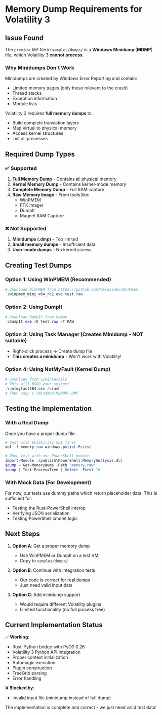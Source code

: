 # Memory Dump Requirements for Volatility 3

## Issue Found
The `preview.DMP` file in `samples/dumps/` is a **Windows Minidump (MDMP)** file, which Volatility 3 **cannot process**.

### Why Minidumps Don't Work
Minidumps are created by Windows Error Reporting and contain:
- Limited memory pages (only those relevant to the crash)
- Thread stacks
- Exception information
- Module lists

Volatility 3 requires **full memory dumps** to:
- Build complete translation layers
- Map virtual to physical memory
- Access kernel structures
- List all processes

## Required Dump Types

### ✅ Supported
1. **Full Memory Dump** - Contains all physical memory
2. **Kernel Memory Dump** - Contains kernel-mode memory
3. **Complete Memory Dump** - Full RAM capture
4. **Raw Memory Image** - From tools like:
   - WinPMEM
   - FTK Imager
   - DumpIt
   - Magnet RAM Capture

### ❌ Not Supported
1. **Minidumps (.dmp)** - Too limited
2. **Small memory dumps** - Insufficient data
3. **User-mode dumps** - No kernel access

## Creating Test Dumps

### Option 1: Using WinPMEM (Recommended)
```powershell
# Download WinPMEM from https://github.com/Velocidex/WinPmem
.\winpmem_mini_x64_rc2.exe test.raw
```

### Option 2: Using DumpIt
```powershell
# Download DumpIt from Comae
.\DumpIt.exe /O test.raw /T RAW
```

### Option 3: Using Task Manager (Creates Minidump - NOT suitable)
- Right-click process → Create dump file
- **This creates a minidump** - Won't work with Volatility!

### Option 4: Using NotMyFault (Kernel Dump)
```powershell
# Download from Sysinternals
# This will BSOD your system!
.\notmyfault64.exe /crash
# Then copy C:\Windows\MEMORY.DMP
```

## Testing the Implementation

### With a Real Dump
Once you have a proper dump file:
```powershell
# Test with Volatility CLI first
vol -f memory.raw windows.pslist.PsList

# Then test with our PowerShell module
Import-Module .\publish\PowerShell.MemoryAnalysis.dll
$dump = Get-MemoryDump -Path "memory.raw"
$dump | Test-ProcessTree | Select -First 10
```

### With Mock Data (For Development)
For now, our tests use dummy paths which return placeholder data. This is sufficient for:
- Testing the Rust-PowerShell interop
- Verifying JSON serialization
- Testing PowerShell cmdlet logic

## Next Steps

1. **Option A**: Get a proper memory dump
   - Use WinPMEM or DumpIt on a test VM
   - Copy to `samples/dumps/`
   
2. **Option B**: Continue with integration tests
   - Our code is correct for real dumps
   - Just need valid input data
   
3. **Option C**: Add minidump support
   - Would require different Volatility plugins
   - Limited functionality (no full process tree)

## Current Implementation Status

✅ **Working**:
- Rust-Python bridge with PyO3 0.26
- Volatility 3 Python API integration
- Proper context initialization
- Automagic execution
- Plugin construction
- TreeGrid parsing
- Error handling

❌ **Blocked by**:
- Invalid input file (minidump instead of full dump)

The implementation is complete and correct - we just need valid test data!
